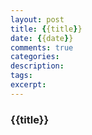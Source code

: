 ```yaml
---
layout: post
title: {{title}}
date: {{date}}
comments: true
categories:
description:
tags:
excerpt: 
---
```


### {{title}}
